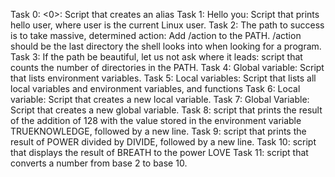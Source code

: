 Task 0: <0>: Script that creates an alias
Task 1: Hello you: Script that prints hello user, where user is the current Linux user.
Task 2: The path to success is to take massive, determined action: Add /action to the PATH. /action should be the last directory the shell looks into when looking for a program.
Task 3: If the path be beautiful, let us not ask where it leads: script that counts the number of directories in the PATH.
Task 4: Global variable: Script that lists environment variables.
Task 5: Local variables: Script that lists all local variables and environment variables, and functions
Task 6: Local variable: Script that creates a new local variable.
Task 7: Global Variable: Script that creates a new global variable.
Task 8: script that prints the result of the addition of 128 with the value stored in the environment variable TRUEKNOWLEDGE, followed by a new line.
Task 9: script that prints the result of POWER divided by DIVIDE, followed by a new line.
Task 10: script that displays the result of BREATH to the power LOVE
Task 11: script that converts a number from base 2 to base 10.
